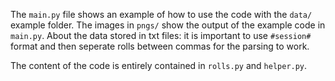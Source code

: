 The ```main.py``` file shows an example of how to use the code with the ```data/``` example folder. The images in  ```pngs/``` show the output of the example code in ```main.py```.
About the data stored in txt files: it is important to use ```#session#``` format and then seperate rolls between commas for the parsing to work. 

The content of the code is entirely contained in ```rolls.py``` and ```helper.py```.